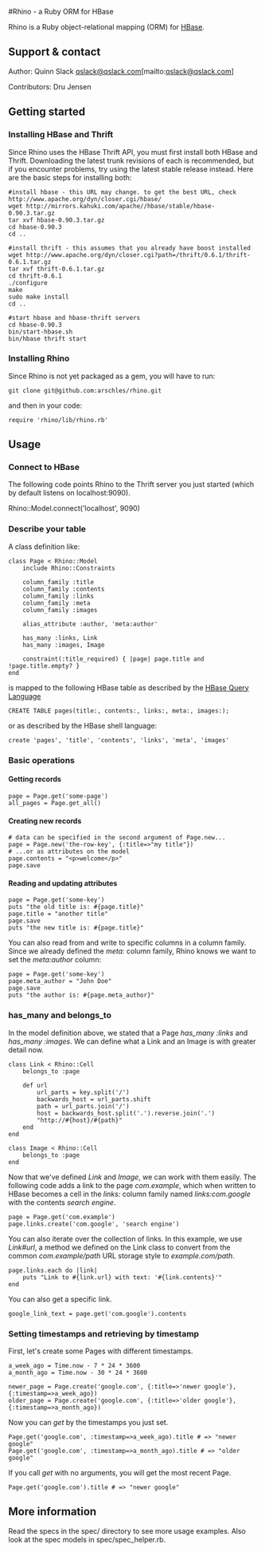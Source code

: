 #Rhino - a Ruby ORM for HBase

Rhino is a Ruby object-relational mapping (ORM) for [HBase](http://www.hbase.org).

## Support & contact

Author: Quinn Slack qslack@qslack.com[mailto:qslack@qslack.com]

Contributors: Dru Jensen

## Getting started

### Installing HBase and Thrift

Since Rhino uses the HBase Thrift API, you must first install both HBase and Thrift. Downloading the latest trunk revisions of each is recommended, but if you encounter problems, try using the latest stable release instead. Here are the basic steps for installing both:

	#install hbase - this URL may change. to get the best URL, check http://www.apache.org/dyn/closer.cgi/hbase/
	wget http://mirrors.kahuki.com/apache//hbase/stable/hbase-0.90.3.tar.gz 
	tar xvf hbase-0.90.3.tar.gz
	cd hbase-0.90.3
	cd ..

	#install thrift - this assumes that you already have boost installed
	wget http://www.apache.org/dyn/closer.cgi?path=/thrift/0.6.1/thrift-0.6.1.tar.gz
	tar xvf thrift-0.6.1.tar.gz
	cd thrift-0.6.1
	./configure
	make
	sudo make install
	cd ..

	#start hbase and hbase-thrift servers
	cd hbase-0.90.3
	bin/start-hbase.sh
	bin/hbase thrift start

### Installing Rhino

Since Rhino is not yet packaged as a gem, you will have to run:
  
	git clone git@github.com:arschles/rhino.git

and then in your code:

	require 'rhino/lib/rhino.rb'
  
## Usage

### Connect to HBase

The following code points Rhino to the Thrift server you just started (which by default listens on localhost:9090).
  
  Rhino::Model.connect('localhost', 9090)
  
### Describe your table

A class definition like:

	class Page < Rhino::Model
		include Rhino::Constraints

		column_family :title
		column_family :contents
		column_family :links
		column_family :meta
		column_family :images

		alias_attribute :author, 'meta:author'

		has_many :links, Link
		has_many :images, Image

		constraint(:title_required) { |page| page.title and !page.title.empty? }
	end

is mapped to the following HBase table as described by the [HBase Query Language](http://wiki.apache.org/lucene-hadoop/HBase/HBaseShell)

	CREATE TABLE pages(title:, contents:, links:, meta:, images:);
  
or as described by the HBase shell language:
  
	create 'pages', 'title', 'contents', 'links', 'meta', 'images'

### Basic operations

#### Getting records

	page = Page.get('some-page')
	all_pages = Page.get_all()
  
#### Creating new records

	# data can be specified in the second argument of Page.new...
	page = Page.new('the-row-key', {:title=>"my title"})
	# ...or as attributes on the model
	page.contents = "<p>welcome</p>"
	page.save

#### Reading and updating attributes

	page = Page.get('some-key')
	puts "the old title is: #{page.title}"
	page.title = "another title"
	page.save
	puts "the new title is: #{page.title}"

You can also read from and write to specific columns in a column family.
Since we already defined the *meta:* column family, Rhino knows we want to set the *meta:author* column:

	page = Page.get('some-key')
	page.meta_author = "John Doe"
	page.save
	puts "the author is: #{page.meta_author}"
  
### has_many and belongs_to

In the model definition above, we stated that a Page *has_many :links* and *has_many :images*. We can 
define what a Link and an Image is with greater detail now.

	class Link < Rhino::Cell
		belongs_to :page

		def url
			url_parts = key.split('/')
			backwards_host = url_parts.shift
			path = url_parts.join('/')
			host = backwards_host.split('.').reverse.join('.')
			"http://#{host}/#{path}"
		end
	end

	class Image < Rhino::Cell
		belongs_to :page
	end
  
Now that we've defined *Link* and *Image*, we can work with them easily. The following code adds a link to the page *com.example*, which when written to HBase becomes a cell in the *links:* column family named *links:com.google* with the contents *search engine*.

	page = Page.get('com.example')
	page.links.create('com.google', 'search engine')
  
You can also iterate over the collection of links. In this example, we use *Link#url*, a method we defined on the Link class
to convert from the common *com.example/path* URL storage style to *example.com/path*.

	page.links.each do |link|
		puts "Link to #{link.url} with text: '#{link.contents}'"
	end
  
You can also get a specific link.

	google_link_text = page.get('com.google').contents

### Setting timestamps and retrieving by timestamp
  
First, let's create some Pages with different timestamps.

	a_week_ago = Time.now - 7 * 24 * 3600
	a_month_ago = Time.now - 30 * 24 * 3600

	newer_page = Page.create('google.com', {:title=>'newer google'}, {:timestamp=>a_week_ago})
	older_page = Page.create('google.com', {:title=>'older google'}, {:timestamp=>a_month_ago})
  
Now you can *get* by the timestamps you just set.

	Page.get('google.com', :timestamp=>a_week_ago).title # => "newer google"
	Page.get('google.com', :timestamp=>a_month_ago).title # => "older google"
  
If you call *get* with no arguments, you will get the most recent Page.

	Page.get('google.com').title # => "newer google"
  
## More information

Read the specs in the spec/ directory to see more usage examples. Also look at the spec models in spec/spec_helper.rb.
